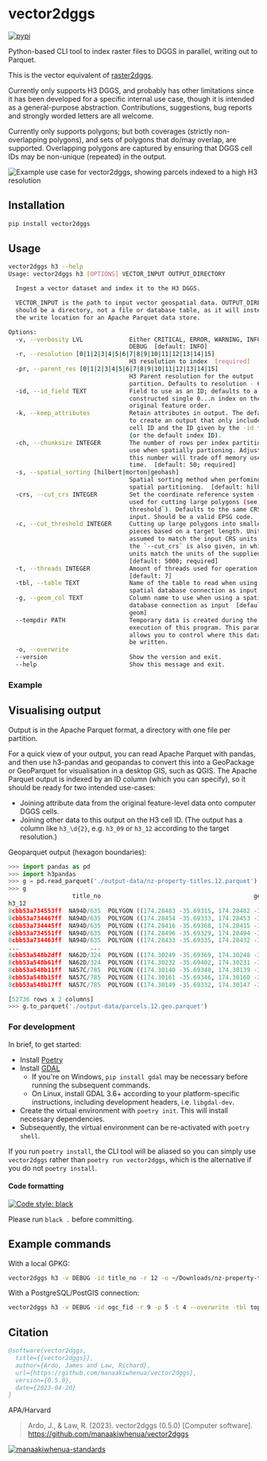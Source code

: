 # vector2dggs

[![pypi](https://img.shields.io/pypi/v/vector2dggs?label=vector2dggs)](https://pypi.org/project/vector2dggs/)

Python-based CLI tool to index raster files to DGGS in parallel, writing out to Parquet.

This is the vector equivalent of [raster2dggs](https://github.com/manaakiwhenua/raster2dggs).

Currently only supports H3 DGGS, and probably has other limitations since it has been developed for a specific internal use case, though it is intended as a general-purpose abstraction. Contributions, suggestions, bug reports and strongly worded letters are all welcome.

Currently only supports polygons; but both coverages (strictly non-overlapping polygons), and sets of polygons that do/may overlap, are supported. Overlapping polygons are captured by ensuring that DGGS cell IDs may be non-unique (repeated) in the output.

![Example use case for vector2dggs, showing parcels indexed to a high H3 resolution](./docs/imgs/vector2dggs-example.png "Example use case for vector2dggs, showing parcels indexed to a high H3 resolution")

## Installation

```bash
pip install vector2dggs
```

## Usage

```bash
vector2dggs h3 --help
Usage: vector2dggs h3 [OPTIONS] VECTOR_INPUT OUTPUT_DIRECTORY

  Ingest a vector dataset and index it to the H3 DGGS.

  VECTOR_INPUT is the path to input vector geospatial data. OUTPUT_DIRECTORY
  should be a directory, not a file or database table, as it will instead be
  the write location for an Apache Parquet data store.

Options:
  -v, --verbosity LVL             Either CRITICAL, ERROR, WARNING, INFO or
                                  DEBUG  [default: INFO]
  -r, --resolution [0|1|2|3|4|5|6|7|8|9|10|11|12|13|14|15]
                                  H3 resolution to index  [required]
  -pr, --parent_res [0|1|2|3|4|5|6|7|8|9|10|11|12|13|14|15]
                                  H3 Parent resolution for the output
                                  partition. Defaults to resolution - 6
  -id, --id_field TEXT            Field to use as an ID; defaults to a
                                  constructed single 0...n index on the
                                  original feature order.
  -k, --keep_attributes           Retain attributes in output. The default is
                                  to create an output that only includes H3
                                  cell ID and the ID given by the -id field
                                  (or the default index ID).
  -ch, --chunksize INTEGER        The number of rows per index partition to
                                  use when spatially partioning. Adjusting
                                  this number will trade off memory use and
                                  time.  [default: 50; required]
  -s, --spatial_sorting [hilbert|morton|geohash]
                                  Spatial sorting method when perfoming
                                  spatial partitioning.  [default: hilbert]
  -crs, --cut_crs INTEGER         Set the coordinate reference system (CRS)
                                  used for cutting large polygons (see `--cur-
                                  threshold`). Defaults to the same CRS as the
                                  input. Should be a valid EPSG code.
  -c, --cut_threshold INTEGER     Cutting up large polygons into smaller
                                  pieces based on a target length. Units are
                                  assumed to match the input CRS units unless
                                  the `--cut_crs` is also given, in which case
                                  units match the units of the supplied CRS.
                                  [default: 5000; required]
  -t, --threads INTEGER           Amount of threads used for operation
                                  [default: 7]
  -tbl, --table TEXT              Name of the table to read when using a
                                  spatial database connection as input
  -g, --geom_col TEXT             Column name to use when using a spatial
                                  database connection as input  [default:
                                  geom]
  --tempdir PATH                  Temporary data is created during the
                                  execution of this program. This parameter
                                  allows you to control where this data will
                                  be written.
  -o, --overwrite
  --version                       Show the version and exit.
  --help                          Show this message and exit.
```

### Example 




## Visualising output

Output is in the Apache Parquet format, a directory with one file per partition.

For a quick view of your output, you can read Apache Parquet with pandas, and then use h3-pandas and geopandas to convert this into a GeoPackage or GeoParquet for visualisation in a desktop GIS, such as QGIS. The Apache Parquet output is indexed by an ID column (which you can specify), so it should be ready for two intended use-cases:
- Joining attribute data from the original feature-level data onto computer DGGS cells.
- Joining other data to this output on the H3 cell ID. (The output has a column like `h3_\d{2}`, e.g. `h3_09` or `h3_12` according to the target resolution.)

Geoparquet output (hexagon boundaries):

```python
>>> import pandas as pd
>>> import h3pandas
>>> g = pd.read_parquet('./output-data/nz-property-titles.12.parquet').h3.h3_to_geo_boundary()
>>> g
                  title_no                                           geometry
h3_12                                                                        
8cbb53a734553ff  NA94D/635  POLYGON ((174.28483 -35.69315, 174.28482 -35.6...
8cbb53a734467ff  NA94D/635  POLYGON ((174.28454 -35.69333, 174.28453 -35.6...
8cbb53a734445ff  NA94D/635  POLYGON ((174.28416 -35.69368, 174.28415 -35.6...
8cbb53a734551ff  NA94D/635  POLYGON ((174.28496 -35.69329, 174.28494 -35.6...
8cbb53a734463ff  NA94D/635  POLYGON ((174.28433 -35.69335, 174.28432 -35.6...
...                    ...                                                ...
8cbb53a548b2dff  NA62D/324  POLYGON ((174.30249 -35.69369, 174.30248 -35.6...
8cbb53a548b61ff  NA62D/324  POLYGON ((174.30232 -35.69402, 174.30231 -35.6...
8cbb53a548b11ff  NA57C/785  POLYGON ((174.30140 -35.69348, 174.30139 -35.6...
8cbb53a548b15ff  NA57C/785  POLYGON ((174.30161 -35.69346, 174.30160 -35.6...
8cbb53a548b17ff  NA57C/785  POLYGON ((174.30149 -35.69332, 174.30147 -35.6...

[52736 rows x 2 columns]
>>> g.to_parquet('./output-data/parcels.12.geo.parquet')
```

### For development

In brief, to get started:

- Install [Poetry](https://python-poetry.org/docs/basic-usage/)
- Install [GDAL](https://gdal.org/)
    - If you're on Windows, `pip install gdal` may be necessary before running the subsequent commands.
    - On Linux, install GDAL 3.6+ according to your platform-specific instructions, including development headers, i.e. `libgdal-dev`.
- Create the virtual environment with `poetry init`. This will install necessary dependencies.
- Subsequently, the virtual environment can be re-activated with `poetry shell`.

If you run `poetry install`, the CLI tool will be aliased so you can simply use `vector2dggs` rather than `poetry run vector2dggs`, which is the alternative if you do not `poetry install`.

#### Code formatting

[![Code style: black](https://img.shields.io/badge/code%20style-black-000000.svg)](https://github.com/psf/black)

Please run `black .` before committing.

## Example commands

With a local GPKG:

```bash
vector2dggs h3 -v DEBUG -id title_no -r 12 -o ~/Downloads/nz-property-titles.gpkg ~/Downloads/nz-property-titles.parquet

```

With a PostgreSQL/PostGIS connection:

```bash
vector2dggs h3 -v DEBUG -id ogc_fid -r 9 -p 5 -t 4 --overwrite -tbl topo50_lake postgresql://user:password@host:port/db ./topo50_lake.parquet
```

## Citation

```bibtex
@software{vector2dggs,
  title={{vector2dggs}},
  author={Ardo, James and Law, Richard},
  url={https://github.com/manaakiwhenua/vector2dggs},
  version={0.5.0},
  date={2023-04-20}
}
```

APA/Harvard

> Ardo, J., & Law, R. (2023). vector2dggs (0.5.0) [Computer software]. https://github.com/manaakiwhenua/vector2dggs

[![manaakiwhenua-standards](https://github.com/manaakiwhenua/vector2dggs/workflows/manaakiwhenua-standards/badge.svg)](https://github.com/manaakiwhenua/manaakiwhenua-standards)
